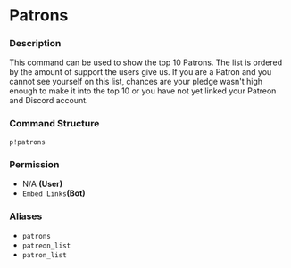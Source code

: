 # Patrons

### Description

This command can be used to show the top 10 Patrons. The list is ordered by the amount of support the users give us. If you are a Patron and you cannot see yourself on this list, chances are your pledge wasn't high enough to make it into the top 10 or you have not yet linked your Patreon and Discord account.

### Command Structure

```text
p!patrons
```

### **Permission**

* N/A **\(User\)**
* `Embed Links`**\(Bot\)**

### Aliases

* `patrons`
* `patreon_list`
* `patron_list`

